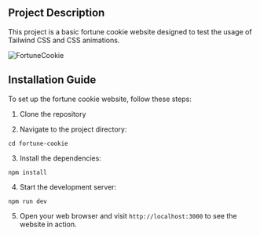 ## Project Description

This project is a basic fortune cookie website designed to test the usage of Tailwind CSS and CSS animations. 

![FortuneCookie](https://github.com/user-attachments/assets/1c7bfa45-e550-462f-9271-f96ed79803bb)

## Installation Guide

To set up the fortune cookie website, follow these steps:

1. Clone the repository

2. Navigate to the project directory:
  ```
  cd fortune-cookie
  ```

3. Install the dependencies:
  ```
  npm install
  ```

4. Start the development server:
  ```
  npm run dev
  ```

5. Open your web browser and visit `http://localhost:3000` to see the website in action.


